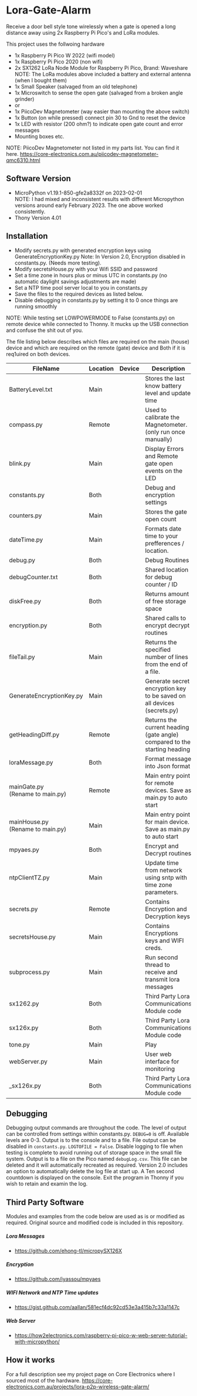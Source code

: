 # Lora-Gate-Alarm

Receive a door bell style tone wirelessly when a gate is opened a long distance away using 2x Raspberry Pi Pico's and LoRa modules.

This project uses the follwoing hardware

- 1x Raspberry Pi Pico W 2022 (wifi model) 
- 1x Raspberry Pi Pico 2020 (non wifi)
- 2x SX1262 LoRa Node Module for Raspberry Pi Pico, Brand: Waveshare
      <BR>NOTE: The LoRa modules above included a battery and external antenna (when I bought them)
- 1x Small Speaker (salvaged from an old telephone) 
- 1x Microswitch to sense the open gate (salvaged from a broken angle grinder)
- or
- 1x PiicoDev Magnetometer (way easier than mounting the above switch)
- 1x Button (on while pressed) connect pin 30 to Gnd to reset the device
- 1x LED with resistor (200 ohm?) to indicate open gate count and error messages
- Mounting boxes etc.

NOTE: PiicoDev Magnetometer not listed in my parts list.  You can find it here.
https://core-electronics.com.au/piicodev-magnetometer-qmc6310.html

## Software Version
- MicroPython v1.19.1-850-gfe2a8332f on 2023-02-01
<BR>NOTE: I had mixed and inconsistent results with different Micropython versions around early February 2023.  The one above worked consistently.
- Thony Version 4.01

## Installation
- Modify secrets.py with generated encryption keys using GenerateEncryptionKey.py
  Note: In Version 2.0, Encryption disabled in constants.py.  (Needs more testing).
- Modify secretsHouse.py with your Wifi SSID and password
- Set a time zone in hours plus or minus UTC in constants.py  (no automatic daylight savings adjustments are made)
- Set a NTP time pool server local to you in constants.py 
- Save the files to the required devices as listed below.
- Disable debugging in constants.py by setting it to 0 once things are running smoothly

NOTE: While testing set LOWPOWERMODE to False (constants.py) on remote device while connected to Thonny.  It mucks up the USB connection and confuse the shit out of you.

The file listing below describes which files are required on the main (house) device and which are required on the remote (gate) device and Both if it is req1uired on both devices.

| FileName                   | Location | Device  | Description |
| ---------------------------|----------|---------|-------------|
| BatteryLevel.txt           | Main     |         | Stores the last know battery level and update time |
| compass.py                 | Remote   |         | Used to calibrate the Magnetometer.  (only run once manually) |
| blink.py                   | Main     |         | Display Errors and Remote gate open events on the LED |
| constants.py               | Both     |         | Debug and encryption settings |
| counters.py                | Main     |         | Stores the gate open count |
| dateTime.py                | Main     |         | Formats date time to your prefferences / location. |
| debug.py                   | Both     |         | Debug Routines |
| debugCounter.txt           | Both     |         | Shared location for debug counter / ID |
| diskFree.py                | Both     |         | Returns amount of free storage space |
| encryption.py              | Both     |         | Shared calls to encrypt decrypt routines |
| fileTail.py                | Main     |         | Returns the specified number of lines from the end of a file. |
| GenerateEncryptionKey.py   | Main     |         | Generate secret encryption key to be saved on all devices (secrets.py) |
| getHeadingDiff.py          | Remote   |         | Returns the current heading (gate angle) compared to the starting heading|
| loraMessage.py             | Both     |         | Format message into Json format |
| mainGate.py <BR>(Rename to main.py)| Remote   |         | Main entry point for remote devices.  Save as main.py to auto start |
| mainHouse.py <BR>(Rename to main.py)| Main     |         | Main entry point for main device.  Save as main.py to auto start |
| mpyaes.py                  | Both     |         | Encrypt and Decrypt routines |
| ntpClientTZ.py             | Main     |         | Update time from network using sntp with time zone parameters. |
| secrets.py                 | Remote   |         | Contains Encryption and Decryption keys |
| secretsHouse.py            | Main     |         | Contains Encryptions keys and WIFI creds. |
| subprocess.py              | Main     |         | Run second thread to receive and transmit lora messages |
| sx1262.py                  | Both     |         | Third Party Lora Communications Module code |
| sx126x.py                  | Both     |         | Third Party Lora Communications Module code |
| tone.py                    | Main     |         | Play
| webServer.py               | Main     |         | User web interface for monitoring |
| _sx126x.py                 | Both     |         |  Third Party Lora Communications Module code |

## Debugging
Debugging output commands are throughout the code. The level of output can be controlled from settings within constants.py. `DEBUG=0` is off. Available levels are 0-3. Output is to the console and to a file. File output can be disabled in `constants.py`. `LOGTOFILE = False`. Disable logging to file when testing is complete to avoid running out of storage space in the small file system. Output is to a file on the Pico named `debugLog.csv`. This file can be deleted and it will automatically recreated as required.
Version 2.0 includes an option to automatically delete the log file at start up.  A Ten second countdown is displayed on the console.  Exit the program in Thonny if you wish to retain and examin the log.

## Third Party Software 
Modules and examples from the code below are used as is or modified as required. Original source and modified code is included in this repository.

##### Lora Messages
- https://github.com/ehong-tl/micropySX126X

##### Encryption
- https://github.com/iyassou/mpyaes

##### WIFI Network and NTP Time updates
- https://gist.github.com/aallan/581ecf4dc92cd53e3a415b7c33a1147c

##### Web Server 
- https://how2electronics.com/raspberry-pi-pico-w-web-server-tutorial-with-micropython/

## How it works
For a full description see my project page on Core Electronics where I sourced most of the hardware.
https://core-electronics.com.au/projects/lora-p2p-wireless-gate-alarm/
